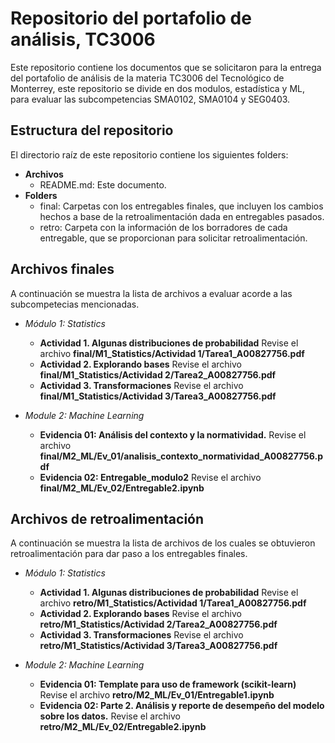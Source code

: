 # Repositorio del portafolio de análisis, TC3006
Este repositorio contiene los documentos que se solicitaron para la entrega del portafolio de análisis de la materia TC3006 del Tecnológico de Monterrey, este repositorio se divide en dos modulos, estadística y ML, para evaluar las subcompetencias SMA0102, SMA0104 y SEG0403.

## Estructura del repositorio
El directorio raíz de este repositorio contiene los siguientes folders:

* **Archivos**
  * README.md: Este documento.
* **Folders**
  * final: Carpetas con los entregables finales, que incluyen los cambios hechos a base de la retroalimentación dada en entregables pasados.
  * retro: Carpeta con la información de los borradores de cada entregable, que se proporcionan para solicitar retroalimentación.

## Archivos finales
A continuación se muestra la lista de archivos a evaluar acorde a las subcompetecias mencionadas.

* *Módulo 1: Statistics*
	* **Actividad 1. Algunas distribuciones de probabilidad** Revise el archivo **final/M1_Statistics/Actividad 1/Tarea1_A00827756.pdf**
	* **Actividad 2. Explorando bases** Revise el archivo **final/M1_Statistics/Actividad 2/Tarea2_A00827756.pdf**
	* **Actividad 3. Transformaciones** Revise el archivo **final/M1_Statistics/Actividad 3/Tarea3_A00827756.pdf**

* *Module 2: Machine Learning*
	* **Evidencia 01: Análisis del contexto y la normatividad.** Revise el archivo **final/M2_ML/Ev_01/analisis_contexto_normatividad_A00827756.pdf**
	* **Evidencia 02: Entregable_modulo2** Revise el archivo **final/M2_ML/Ev_02/Entregable2.ipynb**


## Archivos de retroalimentación
A continuación se muestra la lista de archivos de los cuales se obtuvieron retroalimentación para dar paso a los entregables finales.


* *Módulo 1: Statistics*
	* **Actividad 1. Algunas distribuciones de probabilidad** Revise el archivo **retro/M1_Statistics/Actividad 1/Tarea1_A00827756.pdf**
	* **Actividad 2. Explorando bases** Revise el archivo **retro/M1_Statistics/Actividad 2/Tarea2_A00827756.pdf**
	* **Actividad 3. Transformaciones** Revise el archivo **retro/M1_Statistics/Actividad 3/Tarea3_A00827756.pdf**

* *Module 2: Machine Learning*
	* **Evidencia 01: Template para uso de framework (scikit-learn)** Revise el archivo **retro/M2_ML/Ev_01/Entregable1.ipynb**
	* **Evidencia 02: Parte 2. Análisis y reporte de desempeño del modelo sobre los datos.** Revise el archivo **retro/M2_ML/Ev_02/Entregable2.ipynb**
